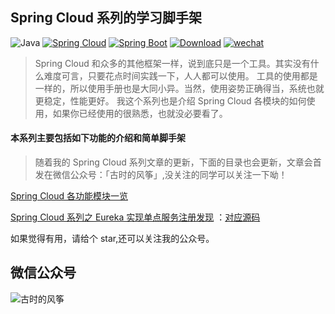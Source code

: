 ## Spring Cloud 系列的学习脚手架
![Java](https://img.shields.io/badge/JDK-1.8-green.svg)
[![Spring Cloud](https://img.shields.io/badge/Spring%20Cloud-Finchley.SR2-blue.svg)](https://spring.io/projects/spring-cloud)
[![Spring Boot](https://img.shields.io/badge/Spring%20Boot-2.1.3.RELEASE-brightgreen.svg)](https://spring.io/projects/spring-boot)
[![Download](https://img.shields.io/badge/master-download-orange.svg)](https://github.com/shardingjdbc/sharding-jdbc-doc/raw/master/dist/sharding-proxy-2.1.0-SNAPSHOT-assembly-v1.tar.gz)
[![wechat](https://img.shields.io/badge/公众号-古时的风筝-success.svg)](https://github.com/shardingjdbc/sharding-jdbc-doc/raw/master/dist/sharding-proxy-2.1.0-SNAPSHOT-assembly-v1.tar.gz)

> Spring Cloud 和众多的其他框架一样，说到底只是一个工具。其实没有什么难度可言，只要花点时间实践一下，人人都可以使用。
> 工具的使用都是一样的，所以使用手册也是大同小异。当然，使用姿势正确得当，系统也就更稳定，性能更好。
我这个系列也是介绍 Spring Cloud 各模块的如何使用，如果你已经使用的很熟悉，也就没必要看了。

#### 本系列主要包括如下功能的介绍和简单脚手架

> 随着我的 Spring Cloud 系列文章的更新，下面的目录也会更新，文章会首发在微信公众号：「古时的风筝」,没关注的同学可以关注一下呦！

[Spring Cloud 各功能模块一览](https://mp.weixin.qq.com/s/f0iMAPNktJPLwmV9g4vdyw)

[Spring Cloud 系列之 Eureka 实现单点服务注册发现](https://mp.weixin.qq.com/s/kGrWQP_n_RCYTTaHbWQ3xQ)
：[对应源码](https://github.com/huzhicheng/spring-cloud-study/tree/master/eureka/eureka-single)



如果觉得有用，请给个 star,还可以关注我的公众号。
## 微信公众号
![古时的风筝](http://hexo.moonkite.cn/code_small.png)